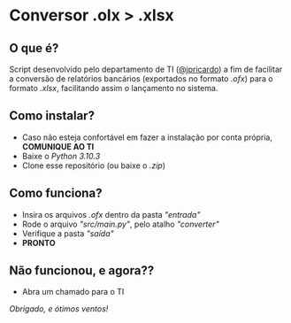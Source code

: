 # Conversor .olx > .xlsx

## O que é?

Script desenvolvido pelo departamento de TI ([@jpricardo](https://www.github.com/jpricardo)) a fim de facilitar a conversão de relatórios bancários (exportados no formato *.ofx*) para o formato *.xlsx*, facilitando assim o lançamento no sistema.

## Como instalar?

- Caso não esteja confortável em fazer a instalação por conta própria, **COMUNIQUE AO TI**
- Baixe o *Python 3.10.3*
- Clone esse repositório (ou baixe o *.zip*)

## Como funciona?

- Insira os arquivos *.ofx* dentro da pasta *\"entrada\"*
- Rode o arquivo *\"src/main.py\"*, pelo atalho *\"converter\"*
- Verifique a pasta *\"saída\"*
- **PRONTO**

## Não funcionou, e agora??

- Abra um chamado para o TI

*Obrigado, e ótimos ventos!*
